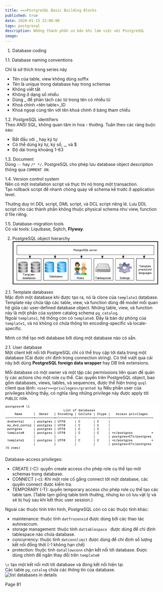 ```yaml
---
title: ==>PostgreSQL Basic Building Blocks
published: true
date: 2020-01-15 22:00:00
tags: postgresql
description: Những thành phần cơ bản khi làm việc với PostgreSQL
image:
---
```


1. Database coding

1.1. Database naming conventions

Chỉ là sở thích trong series này
- Tên của table, view không dùng suffix
- Tên là unique trong database hay trong schemas
- Không viết tắt
- Không ở dạng số nhiều
- Dùng _ để phân tách các từ trong tên có nhiều từ
- Khoá chính <tên table>_ID
- Khoá ngoại cùng tên với tên khoá chính ở bảng tham chiếu

1.2. PostgreSQL identifiers  
Theo ANSI SQL, không quan tâm in hoa - thường. Tuân theo các ràng buộc sau:  
- Bắt đầu với _ hay ký tự
- Có thể dùng ký tự, ký số, _, và $
- Độ dài trong khoảng 1-63

1.3. Document  
Dùng `--` hay `/* */`. PostgreSQL cho phép lưu database object description thông qua `COMMENT ON`.

1.4. Version control system  
Nên có một installation script và thực thi nó trong một transaction.  
Tạo rollback script để nhanh chóng quay về schema kề trước ở application level.  

Thường duy trì DDL script, DML script, và DCL script riêng lẻ. Lưu DDL script cho các thành phần không thuộc physical schema như view, function ở file riêng.

1.5. Database-migration tools  
Có vài tools: Liquibase, Sqitch, <b>Flyway</b>.

2. PostgreSQL object hierarchy  
![postgresql object hierarchy](./c3_postgresql_basic_building_blocks/postgresql_object_hierarchy.png "postgresql object hierarchy")

2.1. Template databases  
Mặc định một database khi được tạo ra, nó là clone của ```template1``` database.  
Template này chứa tập các table, view, và function dùng để model mối quan hệ giữa các user-defined database object. Những table, view, và function này là một phần của system catalog schema ```pg_catalog```.  
Ngoài ```template1```, hệ thống còn có ```template0```. Đây là bản dự phòng của ```template1```, và nó không có chứa thông tin encoding-specific và locale-specific.  

Mình có thể tạo mới database bỡi dùng một database nào có sẵn.

2.1. User database  
Một client kết nối tới PostgreSQL chỉ có thể truy cập tới data trong một database (Cái được chỉ định trong connection string). Có thể vượt qua cái này bỡi dùng <b>PostgreSQL foreign data wrapper</b> hay DB link extensions.

Mỗi database có một owner và một tập các permissions liên quan để quản lý các actions cho một role cụ thể. Các quyền trên PostgreSQL object, bao gồm databases, views, tables, và sequences, được thể hiện trong ```qsql``` client qua lệnh: ```<user>=<privileges>/granted by``` Nếu phần user của privileges không thấy, có nghĩa rằng những privilege này được apply tới ```PUBLIC``` role.

![list databases](./c3_postgresql_basic_building_blocks/list_databases.png "list databases")

Database-access privileges:
- CREATE (-C): quyền create access cho phép role cụ thể tạo mới schemas trong database.
- CONNECT (-c): Khi một role cố gắng connect tới một database, các quyền connect được kiểm tra.
- TEMPORARY (-T): quyền temporary access cho phép role cụ thể tạo các table tạm. (Table tạm giống table bình thường, nhưng ko có lưu vật lý và sẽ bị huỷ sau khi kết thúc user session.)

Ngoài các thuộc tính trên hình, PostgreSQL còn có các thuộc tính khác:
- maintenance: thuộc tính ```datfrozenxid``` được dùng bỡi các thao tác autovaccum.
- storage management: thuộc tính ```dattablespace ``` được dùng để chỉ định tablespace nào chứa database.
- concurrency: thuộc tính ```datconnlimit``` được dùng để chỉ định số lượng kết nối đồng thời (-1 không hạn chế)
- protection: thuộc tính ```datallowconn``` chặn kết nối tới database. Được dùng chính để ngăn thay đổi trên ```template0```

```\c``` tạo một kết nối mới tới database và đóng kết nối hiện tại.  
Các table ```pg_catalog``` chứa các thông tin của database.
![list databases in details](./c3_postgresql_basic_building_blocks/list_dbs_details.png "list databases in details")

Page 81